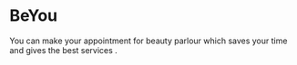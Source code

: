 # BeYou
You can make your appointment for beauty parlour which saves your time and gives the best services . 
